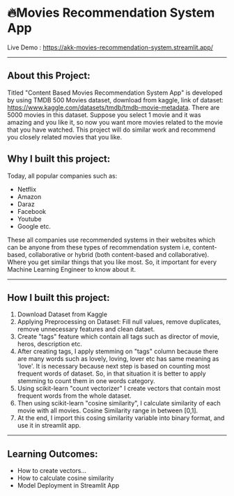 # 🔥Movies Recommendation System App

Live Demo : https://akk-movies-recommendation-system.streamlit.app/

---------------------------------------

## About this Project:

Titled "Content Based Movies Recommendation System App" is developed by using TMDB 500 Movies dataset, download from kaggle, link of dataset: https://www.kaggle.com/datasets/tmdb/tmdb-movie-metadata. There are 5000 movies in this dataset. Suppose you select 1 movie and it was amazing and you like it, so now you want more movies related to the movie that you have watched. This project will do similar work and recommend you closely related movies that you like.

## Why I built this project:

Today, all popular companies such as: 

<ul>
  <li>Netflix</li>
  <li>Amazon</li>
  <li>Daraz</li>
  <li>Facebook</li>
  <li>Youtube</li>
  <li>Google etc.</li>
</ul>
  
These all companies use recommended systems in their websites which can be anyone from these types of recommendation system i.e, content-based, collaborative or hybrid (both content-based and collaborative). Where you get similar things that you like most. So, it important for every Machine Learning Engineer to know about it.

---------------------------------------

## How I built this project:

<ol type="1">
  <li>Download Dataset from Kaggle</li>
  <li>Applying Preprocessing on Dataset: Fill null values, remove duplicates, remove unnecessary features and clean dataet.</li>
  <li>Create "tags" feature which contain all tags such as director of movie, heros, description etc.</li>
  <li>After creating tags, I apply stemming on "tags" column because there are many words such as lovely, loving, lover etc has same meaning as 'love'. It is necessary because next step is based on counting most frequent words of dataset. So, in that situation it is better to apply stemming to count them in one words category.</li>
  <li>Using scikit-learn "count vectorizer" I create vectors that contain most frequent words from the whole dataset.</li>
  <li>Then using scikit-learn "cosine similarity", I calculate similarity of each movie with all movies. Cosine Similarity range in between [0,1].</li>
  <li>At the end, I import this cosing similarity variable into binary format, and use it in streamlit app.</li>
</ol>

---------------------------------------

## Learning Outcomes:

<ul>
  <li>How to create vectors...</li>
  <li>How to calculate cosine similarity</li>
  <li>Model Deployment in Streamlit App</li>
</ul>
